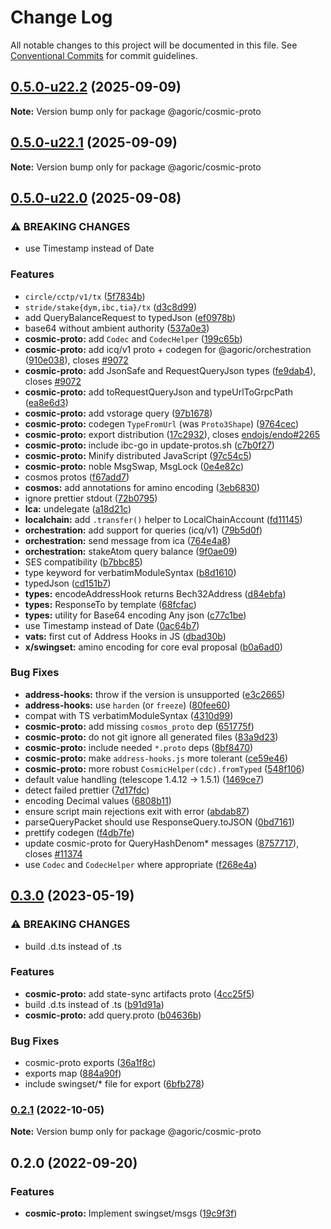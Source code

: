 # Change Log

All notable changes to this project will be documented in this file.
See [Conventional Commits](https://conventionalcommits.org) for commit guidelines.

## [0.5.0-u22.2](https://github.com/Agoric/agoric-sdk/compare/@agoric/cosmic-proto@0.5.0-u22.1...@agoric/cosmic-proto@0.5.0-u22.2) (2025-09-09)

**Note:** Version bump only for package @agoric/cosmic-proto

## [0.5.0-u22.1](https://github.com/Agoric/agoric-sdk/compare/@agoric/cosmic-proto@0.5.0-u22.0...@agoric/cosmic-proto@0.5.0-u22.1) (2025-09-09)

**Note:** Version bump only for package @agoric/cosmic-proto

## [0.5.0-u22.0](https://github.com/Agoric/agoric-sdk/compare/@agoric/cosmic-proto@0.3.0...@agoric/cosmic-proto@0.5.0-u22.0) (2025-09-08)

### ⚠ BREAKING CHANGES

* use Timestamp instead of Date

### Features

* `circle/cctp/v1/tx` ([5f7834b](https://github.com/Agoric/agoric-sdk/commit/5f7834b0f28eb600b5a8d05a5cb80d7b372b32eb))
* `stride/stake{dym,ibc,tia}/tx` ([d3c8d99](https://github.com/Agoric/agoric-sdk/commit/d3c8d996d6411f3938d697bdb05e937739a846bb))
* add QueryBalanceRequest to typedJson ([ef0978b](https://github.com/Agoric/agoric-sdk/commit/ef0978bbb73a2885ec5790cd303b1e24485b6a5f))
* base64 without ambient authority ([537a0e3](https://github.com/Agoric/agoric-sdk/commit/537a0e3a4e3df2185c8f125ea21d1e591d94ab29))
* **cosmic-proto:** add `Codec` and `CodecHelper` ([199c65b](https://github.com/Agoric/agoric-sdk/commit/199c65b5a81052f46bb8905020332e2786c1b499))
* **cosmic-proto:** add icq/v1 proto + codegen for @agoric/orchestration ([910e038](https://github.com/Agoric/agoric-sdk/commit/910e038069d01b333b5a536ea27f734cd64b3eae)), closes [#9072](https://github.com/Agoric/agoric-sdk/issues/9072)
* **cosmic-proto:** add JsonSafe and RequestQueryJson types ([fe9dab4](https://github.com/Agoric/agoric-sdk/commit/fe9dab4dffd87c8026eea1fea9115a2cb925d344)), closes [#9072](https://github.com/Agoric/agoric-sdk/issues/9072)
* **cosmic-proto:** add toRequestQueryJson and typeUrlToGrpcPath ([ea8e6d3](https://github.com/Agoric/agoric-sdk/commit/ea8e6d3b6cd8a01776cc42ddfca4dc65b0c0eec3))
* **cosmic-proto:** add vstorage query ([97b1678](https://github.com/Agoric/agoric-sdk/commit/97b167863343955944faef6505ed11ab7119f4e3))
* **cosmic-proto:** codegen `TypeFromUrl` (was `Proto3Shape`) ([9764cec](https://github.com/Agoric/agoric-sdk/commit/9764cec38a642f97c3a1f03b9375539a131b5d6f))
* **cosmic-proto:** export distribution ([17c2932](https://github.com/Agoric/agoric-sdk/commit/17c293261d3b218eaf83f34ec2ae042ec7d1b1e2)), closes [endojs/endo#2265](https://github.com/endojs/endo/issues/2265)
* **cosmic-proto:** include ibc-go in update-protos.sh ([c7b0f27](https://github.com/Agoric/agoric-sdk/commit/c7b0f278813ab7975eafa0b8f1161e5a0fed29f0))
* **cosmic-proto:** Minify distributed JavaScript ([97c54c5](https://github.com/Agoric/agoric-sdk/commit/97c54c57bbe133335f2ddff16738db11b24aaf9a))
* **cosmic-proto:** noble MsgSwap, MsgLock ([0e4e82c](https://github.com/Agoric/agoric-sdk/commit/0e4e82c4d0456f2e933a1c9000b18211c7df3a41))
* cosmos protos ([f67add7](https://github.com/Agoric/agoric-sdk/commit/f67add77fd38b02555e644772f600cd59f5f1970))
* **cosmos:** add annotations for amino encoding ([3eb6830](https://github.com/Agoric/agoric-sdk/commit/3eb68309582695bc07e48c0201ffee1af56af44e))
* ignore prettier stdout ([72b0795](https://github.com/Agoric/agoric-sdk/commit/72b0795b82efd62b3a26fb417dfd8c16b3c2dd39))
* **lca:** undelegate ([a18d21c](https://github.com/Agoric/agoric-sdk/commit/a18d21ce5bf539099171f2e8da3bbab6d33a352e))
* **localchain:** add `.transfer()` helper to LocalChainAccount ([fd11145](https://github.com/Agoric/agoric-sdk/commit/fd111458355c46cf34536991e37b4a316ad09898))
* **orchestration:** add support for queries (icq/v1) ([79b5d0f](https://github.com/Agoric/agoric-sdk/commit/79b5d0f61f0c11b00e51832b7edf3922df8f51c6))
* **orchestration:** send message from ica ([764e4a8](https://github.com/Agoric/agoric-sdk/commit/764e4a86a5f27ca5a1478e6111b3440dcc2de3f2))
* **orchestration:** stakeAtom query balance ([9f0ae09](https://github.com/Agoric/agoric-sdk/commit/9f0ae09e389f1750c9e550d5e6893460d1e21d07))
* SES compatibility ([b7bbc85](https://github.com/Agoric/agoric-sdk/commit/b7bbc8516d1b749c65d1c42c8ff6018eb2991313))
* type keyword for verbatimModuleSyntax ([b8d1610](https://github.com/Agoric/agoric-sdk/commit/b8d16104171ccf81011e880c091a2d59e7fb2519))
* typedJson ([cd151b7](https://github.com/Agoric/agoric-sdk/commit/cd151b71d5a66d4a86e04a1af104fca277058836))
* **types:** encodeAddressHook returns Bech32Address ([d84ebfa](https://github.com/Agoric/agoric-sdk/commit/d84ebfa8fdc32e4f6389d9af1a4d59cd8dfa4b84))
* **types:** ResponseTo by template ([68fcfac](https://github.com/Agoric/agoric-sdk/commit/68fcfac22055670b375ec1dac9d2eb31d141ec7b))
* **types:** utility for Base64 encoding Any json ([c77c1be](https://github.com/Agoric/agoric-sdk/commit/c77c1be9e6e158dd276ea997772dac061d3cf4ec))
* use Timestamp instead of Date ([0ac64b7](https://github.com/Agoric/agoric-sdk/commit/0ac64b718ec08fabfaad1a215f6b36a2ada515e9))
* **vats:** first cut of Address Hooks in JS ([dbad30b](https://github.com/Agoric/agoric-sdk/commit/dbad30b11b5af70f585b31194caf6e46c78a73bf))
* **x/swingset:** amino encoding for core eval proposal ([b0a6ad0](https://github.com/Agoric/agoric-sdk/commit/b0a6ad04d75fc127fcb9ae862368ce7f156ad809))

### Bug Fixes

* **address-hooks:** throw if the version is unsupported ([e3c2665](https://github.com/Agoric/agoric-sdk/commit/e3c26655258f43c639c6b5e3e66c49e5cb6f0afd))
* **address-hooks:** use `harden` (or `freeze`) ([80fee60](https://github.com/Agoric/agoric-sdk/commit/80fee6036eb186c8479ec5ddb66d34e09ba20f2b))
* compat with TS verbatimModuleSyntax ([4310d99](https://github.com/Agoric/agoric-sdk/commit/4310d99b2444822d7939ba024a31682d9735d32c))
* **cosmic-proto:** add missing `cosmos_proto` dep ([651775f](https://github.com/Agoric/agoric-sdk/commit/651775f4e38ddbee6cb1961a01b57f49e73984ad))
* **cosmic-proto:** do not git ignore all generated files ([83a9d23](https://github.com/Agoric/agoric-sdk/commit/83a9d23080156882af32247723dda452db8a469e))
* **cosmic-proto:** include needed `*.proto` deps ([8bf8470](https://github.com/Agoric/agoric-sdk/commit/8bf8470c4547f2209daff71f0191428b820ad678))
* **cosmic-proto:** make `address-hooks.js` more tolerant ([ce59e46](https://github.com/Agoric/agoric-sdk/commit/ce59e462ba15c712ed95c9d1d609f4f6030a1170))
* **cosmic-proto:** more robust `CosmicHelper(cdc).fromTyped` ([548f106](https://github.com/Agoric/agoric-sdk/commit/548f10681731f6c8ba20ddbe79914b4c4122552c))
* default value handling (telescope 1.4.12 -> 1.5.1) ([1469ce7](https://github.com/Agoric/agoric-sdk/commit/1469ce7439a74afe6e6ae097e4deaa84de305a97))
* detect failed prettier ([7d17fdc](https://github.com/Agoric/agoric-sdk/commit/7d17fdcedd3945d7f922d42610cc136d7b46059f))
* encoding Decimal values ([6808b11](https://github.com/Agoric/agoric-sdk/commit/6808b11ccc6d14794df361bdad60beb66360fbfb))
* ensure script main rejections exit with error ([abdab87](https://github.com/Agoric/agoric-sdk/commit/abdab879014a5c3124ebd0e9246995ac6b1ce6e5))
* parseQueryPacket should use ResponseQuery.toJSON ([0bd7161](https://github.com/Agoric/agoric-sdk/commit/0bd7161125b9cef2f44cc47feddf3e6fbc75e5a0))
* prettify codegen ([f4db7fe](https://github.com/Agoric/agoric-sdk/commit/f4db7fe2d923b59d79ef053d5423a9c757da541b))
* update cosmic-proto for QueryHashDenom* messages ([8757717](https://github.com/Agoric/agoric-sdk/commit/87577179570aa1874ea4d07298de059d8c04554c)), closes [#11374](https://github.com/Agoric/agoric-sdk/issues/11374)
* use `Codec` and `CodecHelper` where appropriate ([f268e4a](https://github.com/Agoric/agoric-sdk/commit/f268e4ac6f52e8bf07f858d051d05ef8d8fac9b3))

## [0.3.0](https://github.com/Agoric/agoric-sdk/compare/@agoric/cosmic-proto@0.2.1...@agoric/cosmic-proto@0.3.0) (2023-05-19)

### ⚠ BREAKING CHANGES

* build .d.ts instead of .ts

### Features

* **cosmic-proto:** add state-sync artifacts proto ([4cc25f5](https://github.com/Agoric/agoric-sdk/commit/4cc25f56ba9e967039c2dff2cbb566eafb37aaea))
* build .d.ts instead of .ts ([b91d91a](https://github.com/Agoric/agoric-sdk/commit/b91d91a2651ccf5bbc4827fceca10fe04405c1b9))
* **cosmic-proto:** add query.proto ([b04636b](https://github.com/Agoric/agoric-sdk/commit/b04636b930dd633438983b4a5666307766687367))

### Bug Fixes

* cosmic-proto exports ([36a1f8c](https://github.com/Agoric/agoric-sdk/commit/36a1f8ca1c52330c3065eb84dddde1550fee6b3f))
* exports map ([884a90f](https://github.com/Agoric/agoric-sdk/commit/884a90f101808f31d3f35b9d2b04fdcecfcc4bfd))
* include swingset/* file for export ([6bfb278](https://github.com/Agoric/agoric-sdk/commit/6bfb278a695963e96f0bf1d37f3181a91286b065))

### [0.2.1](https://github.com/Agoric/agoric-sdk/compare/@agoric/cosmic-proto@0.2.0...@agoric/cosmic-proto@0.2.1) (2022-10-05)

**Note:** Version bump only for package @agoric/cosmic-proto

## 0.2.0 (2022-09-20)

### Features

* **cosmic-proto:** Implement swingset/msgs ([19c9f3f](https://github.com/Agoric/agoric-sdk/commit/19c9f3f0c933cc304d0dea6ee6d9aa28b27b008e))
